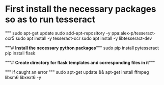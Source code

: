 # **First install the necessary packages so as to run tesseract**
"""
sudo apt-get update
sudo add-apt-repository -y ppa:alex-p/tesseract-ocr5
sudo apt install -y tesseract-ocr
sudo apt install -y libtesseract-dev


"""# **Install the necessary python packages**"""
sudo pip install pytesseract
pip install flask

"""# **Create directory for flask templates and corresponding files in it**"""

""" if caught an error """
sudo apt-get update && apt-get install ffmpeg libsm6 libxext6  -y

